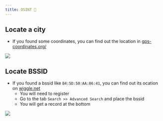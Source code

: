 ```yaml
---
title: OSINT 👻
---
```

## Locate a city

- If you found some coordinates, you can find out the location in [gps-coordinates.org/](https://gps-coordinates.org/)

![](Pasted%20image%2020240425155902.png)

## Locate BSSID

- If you found a bssid like `B4:5D:50:AA:86:41`, you can find out its ocation on [wiggle.net](https://www.wigle.net/)
	- You will need to register
	- Go to the tab `Search >> Advanced Search` and place the bssid
	- You will get a record at the bottom

![](Pasted%20image%2020240425161529.png)
